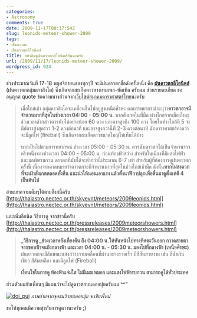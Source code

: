 ```yaml
---
categories:
- Astronomy
comments: true
date: 2009-11-17T00:17:54Z
slug: leonids-meteor-shower-2009
tags:
- ฝนดาวตก
- ฝนดาวตกลีโอนิดส์
title: อย่าลืมดูฝนดาวตกลีโอนิดส์กันนะครับ
url: /2009/11/17/leonids-meteor-shower-2009/
wordpress_id: 924
---
```


ช่วงประมาณวันที่ 17-18 พฤศจิกายนของทุกๆปี จะมีฝนดาวตกชื่อดังครั้งหนึ่ง คือ **[ฝนดาวตกลีโอนิดส์](http://th.wikipedia.org/wiki/%E0%B8%9D%E0%B8%99%E0%B8%94%E0%B8%B2%E0%B8%A7%E0%B8%95%E0%B8%81%E0%B8%AA%E0%B8%B4%E0%B8%87%E0%B9%82%E0%B8%95)** (ฝนดาวตกกลุ่มดาวสิงโต) ซึ่งเกิดจากสะเก็ดดาวหางเทมเพล-ทัตเทิล ครับผม ส่วนรายละเอียด ขออนุญาต quote ข้อความบางส่วนจาก[เว็บไซต์สมาคมดาราศาสตร์ไทย](http://thaiastro.nectec.or.th)นะครับ



>
>
> เมื่อใกล้เช้า กลุ่มดาวสิงโตจะเคลื่อนขึ้นไปอยู่สูงเหนือศีรษะ ผลการพยากรณ์ระบุว่า**ดาวตกอาจมีจำนวนมากที่สุดในช่วงเวลา 04:00 - 05:00 น.** หากสังเกตในที่มืด ห่างไกลจากเมืองใหญ่ ช่วงเวลาดังกล่าวควรนับได้อย่างน้อย 60 ดวง และอาจสูงถึง 100 ดวง โดยในช่วงใกล้ตี 5 จะมีอัตราสูงสุดราว 1-2 ดวงต่อนาที และอาจสูงกว่านี้ที่ 2-3 ดวงต่อนาที นักดาราศาสตร์คาดว่าจะมีลูกไฟ (fireball) ซึ่งเกิดจากสะเก็ดดาวขนาดใหญ่ให้เห็นได้บ้าง
>
>
>
> หากเป็นไปตามการพยากรณ์ ช่วงเวลา 05:00 - 05:30 น. ควรนับดาวตกได้เป็นจำนวนราวครึ่งหนึ่งของช่วงเวลา 04:00 - 05:00 น. ก่อนท้องฟ้าสว่าง สำหรับในเมืองที่มีแสงไฟฟ้าและมลพิษรบกวน ดาวตกที่นับได้จะต่ำกว่านี้ประมาณ 6-7 เท่า สำหรับผู้ที่ต้องการดูฝนดาวตกครั้งนี้ เนื่องจากคาดหมายว่าดาวตกจะมีจำนวนมากที่สุดในช่วงใกล้เช้ามืด ดังนั้น**หากไม่สะดวกที่จะเฝ้าสังเกตตลอดทั้งคืน แนะนำให้นอนเอาแรง แล้วตั้งนาฬิกาปลุกเพื่อตื่นมาดูตั้งแต่ตี 4 เป็นต้นไป**



อ่านบทความเต็มๆได้ตามลิ้งก์นี้ครับ [http://thaiastro.nectec.or.th/skyevnt/meteors/2009leonids.html](http://thaiastro.nectec.or.th/skyevnt/meteors/2009leonids.html)



และเพิ่มอีกนิด วิธีการดู จากข่าวนี้ครับ [http://thaiastro.nectec.or.th/pressreleases/2009meteorshowers.html](http://thaiastro.nectec.or.th/pressreleases/2009meteorshowers.html)



>
>
> **_วิธีการดู _**ช่วงเวลาหลังเที่ยงคืน ถึง 04:00 น.ให้หันหน้าไป**ทางทิศตะวันออก กวาดสายตาจากขอบฟ้าจนถึงกลางฟ้า และเวลา 04:00 น. - 05:30 น. มองไปที่กลางฟ้า (เหนือศีรษะ)** ฝนดาวตกจะมีลักษณะแสงสว่างวาบเคลื่อนที่ผ่านอย่างรวดเร็ว มีสีสันสวยงาม เช่น สีน้ำเงินเขียว สีส้มเหลือง และมีลูกไฟ (Fireball)
>
>
>
> **เงื่อนไขในการดู ท้องฟ้าแจ่มใส ไม่มีเมฆ หมอก และแสงไฟฟ้ารบกวน สามารถดูได้ทั่วประเทศ**



ส่วนตัวผมกับเพื่อนๆ มีแผนว่าจะไปดูดาวตกบนดอยปุยครับผม ^^”



[![doi_pui](http://www.armno.in.th/wp-content/uploads/2009/11/doi_pui_thumb.jpg)](http://www.armno.in.th/wp-content/uploads/2009/11/doi_pui.jpg)
_ภาพถ่ายจากจุดชมวิวบนดอยปุย จ.เชียงใหม่_



ขอให้ทุกคนมีความสุขกับการดูดาวนะครับ ;)
